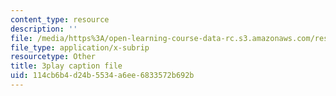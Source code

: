 ```yaml
---
content_type: resource
description: ''
file: /media/https%3A/open-learning-course-data-rc.s3.amazonaws.com/res-6-012-introduction-to-probability-spring-2018/114cb6b4d24b5534a6ee6833572b692b_6UMv4vb4y7c.vtt
file_type: application/x-subrip
resourcetype: Other
title: 3play caption file
uid: 114cb6b4-d24b-5534-a6ee-6833572b692b
---
```

